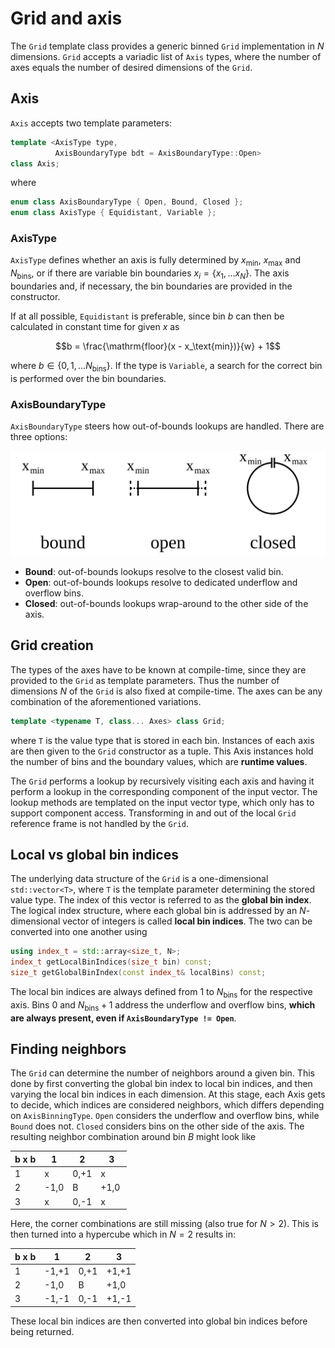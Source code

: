 # Grid and axis

The `Grid` template class provides a generic binned `Grid` implementation in $N$ dimensions. `Grid` accepts a variadic list of `Axis` types, where the number of axes equals the number of desired dimensions of the `Grid`.

## Axis
`Axis` accepts two template parameters:

```cpp
template <AxisType type,
          AxisBoundaryType bdt = AxisBoundaryType::Open>
class Axis;
```

where
```cpp
enum class AxisBoundaryType { Open, Bound, Closed };
enum class AxisType { Equidistant, Variable };
```

### AxisType

`AxisType` defines whether an axis is fully determined by $x_\text{min}$, $x_\text{max}$ and $N_\text{bins}$, or if there are variable bin boundaries $x_i = \{x_1, \ldots x_N\}$.
The axis boundaries and, if necessary, the bin boundaries are provided in the constructor.


If at all possible, `Equidistant` is preferable, since bin $b$ can then be calculated in constant time for given $x$ as

$$b = \frac{\mathrm{floor}(x - x_\text{min})}{w} + 1$$

where $b \in \{0, 1, \ldots N_\text{bins}\}$. If the type is `Variable`, a search for the correct bin is performed over the bin boundaries.

### AxisBoundaryType

`AxisBoundaryType` steers how out-of-bounds lookups are handled.
There are three options:

![The three different axis boundary types](figures/AxisBoundaryTypes.svg)

- **Bound**: out-of-bounds lookups resolve to the closest valid bin.
- **Open**: out-of-bounds lookups resolve to dedicated underflow and overflow bins.
- **Closed**: out-of-bounds lookups wrap-around to the other side of the axis.

## Grid creation

The types of the axes have to be known at compile-time, since they are provided to the `Grid` as template parameters. Thus the number of dimensions $N$ of the `Grid` is also fixed at compile-time.
The axes can be any combination of the aforementioned variations.

```cpp
template <typename T, class... Axes> class Grid;
```

where `T` is the value type that is stored in each bin. Instances of each axis are then given to the `Grid` constructor as a tuple. This Axis instances hold the number of bins and the boundary values, which are **runtime values**.

The `Grid` performs a lookup by recursively visiting each axis and having it perform a lookup in the corresponding component of the input vector. The lookup methods are templated on the input vector type, which only has to support component access. Transforming in and out of the local `Grid` reference frame is not handled by the `Grid`.

## Local vs global bin indices

The underlying data structure of the `Grid` is a one-dimensional `std::vector<T>`, where `T` is the template parameter determining the stored value type. The index of this vector is referred to as the **global bin index**.
The logical index structure, where each global bin is addressed by an $N$-dimensional vector of integers is called **local bin indices**. The two can be converted into one another using

```cpp
using index_t = std::array<size_t, N>;
index_t getLocalBinIndices(size_t bin) const;
size_t getGlobalBinIndex(const index_t& localBins) const;
```

The local bin indices are always defined from 1 to $N_\text{bins}$ for the respective axis. Bins 0 and $N_\text{bins} + 1$ address the underflow and overflow bins, **which are always present, even if `AxisBoundaryType != Open`**.

## Finding neighbors

The `Grid` can determine the number of neighbors around a given bin. This done by first converting the global bin index to local bin indices, and then varying the local bin indices in each dimension. At this stage, each Axis gets to decide, which indices are considered neighbors, which differs depending on `AxisBinningType`. `Open` considers the underflow and overflow bins, while `Bound` does not. `Closed` considers bins on the other side of the axis.
The resulting neighbor combination around bin *B* might look like

b x b | 1    | 2    | 3    |
------|------|------|------|
1     | x    | 0,+1 | x    |
2     | -1,0 |  B   | +1,0 |
3     | x    | 0,-1 | x    |

Here, the corner combinations are still missing (also true for $N>2$). This is then turned into a hypercube which in $N=2$ results in:

b x b | 1     | 2    | 3     |
------|-------|------|-------|
1     | -1,+1 | 0,+1 | +1,+1 |
2     | -1,0  |  B   | +1,0  |
3     | -1,-1 | 0,-1 | +1,-1 |

These local bin indices are then converted into global bin indices before being returned.
